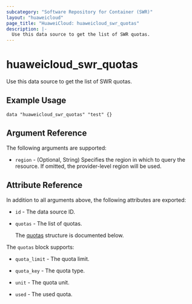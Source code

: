 ```yaml
---
subcategory: "Software Repository for Container (SWR)"
layout: "huaweicloud"
page_title: "HuaweiCloud: huaweicloud_swr_quotas"
description: |-
  Use this data source to get the list of SWR quotas.
---
```


# huaweicloud_swr_quotas

Use this data source to get the list of SWR quotas.

## Example Usage

```hcl
data "huaweicloud_swr_quotas" "test" {}
```

## Argument Reference

The following arguments are supported:

* `region` - (Optional, String) Specifies the region in which to query the resource.
  If omitted, the provider-level region will be used.

## Attribute Reference

In addition to all arguments above, the following attributes are exported:

* `id` - The data source ID.

* `quotas` - The list of quotas.

  The [quotas](#quotas_struct) structure is documented below.

<a name="quotas_struct"></a>
The `quotas` block supports:

* `quota_limit` - The quota limit.

* `quota_key` - The quota type.

* `unit` - The quota unit.

* `used` - The used quota.
